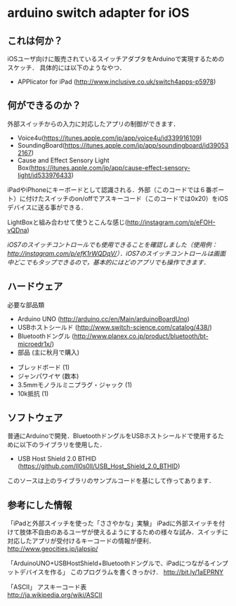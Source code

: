 # arduino switch adapter for iOS

## これは何か？
iOSユーザ向けに販売されているスイッチアダプタをArduinoで実現するためのスケッチ．
具体的には以下のようなやつ．

* APPlicator for iPad
(<http://www.inclusive.co.uk/switch4apps-p5978>)

## 何ができるのか？
外部スイッチからの入力に対応したアプリの制御ができます．

* Voice4u(<https://itunes.apple.com/jp/app/voice4u/id339916109>)
* SoundingBoard(<https://itunes.apple.com/jp/app/soundingboard/id390532167>)
* Cause and Effect Sensory Light Box(<https://itunes.apple.com/jp/app/cause-effect-sensory-light/id533976433>)

iPadやiPhoneにキーボードとして認識される．外部（このコードでは６番ポート）に付けたスイッチのon/offでアスキーコード（このコードでは0x20）をiOSデバイスに送る事ができる．	

LightBoxと組み合わせて使うとこんな感じ(<http://instagram.com/p/eFOH-vQDna>)

_iOS7のスイッチコントロールでも使用できることを確認しました（使用例：<http://instagram.com/p/efK1rWQDqV/>）．iOS7のスイッチコントロールは画面中どこでもタップできるので，基本的にはどのアプリでも操作できます．_


## ハードウェア
必要な部品類

* Arduino UNO (<http://arduino.cc/en/Main/arduinoBoardUno>)
* USBホストシールド (<http://www.switch-science.com/catalog/438/>)
* Bluetoothドングル (<http://www.planex.co.jp/product/bluetooth/bt-microedr1x/>)
* 部品 (主に秋月で購入)
 - ブレッドボード (1)
 - ジャンパワイヤ	(数本)
 - 3.5mmモノラルミニプラグ・ジャック (1)
 - 10k抵抗 (1)


## ソフトウェア
普通にArduinoで開発．BluetoothドングルをUSBホストシールドで使用するために以下のライブラリを使用した．	

* USB Host Shield 2.0 BTHID (<https://github.com/ll0s0ll/USB_Host_Shield_2.0_BTHID>)

このソースは上のライブラリのサンプルコードを基にして作ってあります．


## 参考にした情報
「iPadと外部スイッチを使った「ささやかな」実験」
iPadに外部スイッチを付けて肢体不自由のあるユーザが使えるようにするための様々な試み．スイッチに対応したアプリが受付けるキーコードの情報が便利．		
<http://www.geocities.jp/jalpsjp/>

「ArduinoUNO+USBHostShield+Bluetoothドングルで、iPadにつながるインプットデバイスを作る」
このプログラムを書くきっかけ．
<http://bit.ly/1aEPRNY>

「ASCII」
アスキーコード表	
<http://ja.wikipedia.org/wiki/ASCII>